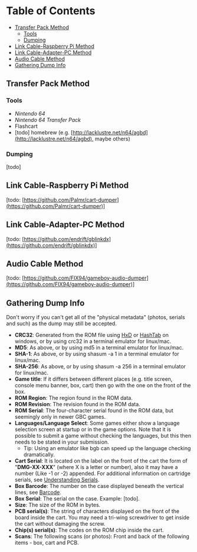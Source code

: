 
# Table of Contents
- [Transfer Pack Method](#transfer-pack-method)
  * [Tools](#tools)
  * [Dumping](#dumping)
- [Link Cable-Raspberry Pi Method](#link-cable-raspberry-pi-method)
- [Link Cable-Adapter-PC Method](#link-cable-adapter-pc-method)
- [Audio Cable Method](#audio-cable-method)
- [Gathering Dump Info](#gathering-dump-info)

## Transfer Pack Method

### Tools

-   *Nintendo 64*
-   *Nintendo 64 Transfer Pack*
-   Flashcart
-   [todo] homebrew (e.g.  [http://lacklustre.net/n64/agbd](http://lacklustre.net/n64/agbd), maybe others)

### Dumping

[todo]

## Link Cable-Raspberry Pi Method

[todo:  [https://github.com/Palmr/cart-dumper](https://github.com/Palmr/cart-dumper)]

## Link Cable-Adapter-PC Method

[todo:  [https://github.com/endrift/gblinkdx](https://github.com/endrift/gblinkdx)]

## Audio Cable Method

[todo:  [https://github.com/FIX94/gameboy-audio-dumper](https://github.com/FIX94/gameboy-audio-dumper)]

## Gathering Dump Info

Don't worry if you can't get all of the "physical metadata" (photos, serials and such) as the dump may still be accepted.

-   **CRC32**: Generated from the ROM file using  [HxD](https://mh-nexus.de/en/hxd/)  or  [HashTab](http://implbits.com/products/hashtab/)  on windows, or by using crc32 in a terminal emulator for linux/mac.
-   **MD5**: As above, or by using md5 in a terminal emulator for linux/mac.
-   **SHA-1**: As above, or by using shasum -a 1 in a terminal emulator for linux/mac.
-   **SHA-256**: As above, or by using shasum -a 256 in a terminal emulator for linux/mac.
-   **Game title**: If it differs between different places (e.g. title screen, console menu banner, box, cart) then go with the one on the front of the box.
-   **ROM Region**: The region found in the ROM data.
-   **ROM Revision**: The revision found in the ROM data.
-   **ROM Serial**: The four-character serial found in the ROM data, but seemingly only in newer GBC games.
-   **Languages/Language Select**: Some games either show a language selection screen at startup or in the game options. Note that it is possible to submit a game without checking the languages, but this then needs to be stated in your submission.
    -   Tip: Using an emulator like bgb can speed up the language checking dramatically.
-   **Cart Serial**: It is located on the label on the front of the cart the form of "**DMG-XX-XXX**" (where X is a letter or number), also it may have a number (Like -1 or -2) appended. For additional information on cartridge serials, see  [Understanding Serials](https://wiki.no-intro.org/index.php?title=Understanding_Serials#Nintendo_-_Game_Boy_.28Color.29 "Understanding Serials").
-   **Box Barcode**: The number on the case displayed beneath the vertical lines, see  [Barcode](http://en.wikipedia.org/wiki/Barcode).
-   **Box Serial**: The serial on the case. Example: [todo].
-   **Size**: The size of the ROM in bytes.
-   **PCB serial(s)**: The string of characters displayed on the front of the board inside the cart. You may need a tri-wing screwdriver to get inside the cart without damaging the screw.
-   **Chip(s) serial(s)**: The codes on the ROM chip inside the cart.
-   **Scans**: The following scans (or photos): Front and back of the following items - box, cart and PCB.
